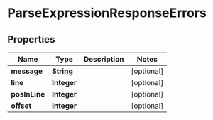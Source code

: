 
# ParseExpressionResponseErrors

## Properties
Name | Type | Description | Notes
------------ | ------------- | ------------- | -------------
**message** | **String** |  |  [optional]
**line** | **Integer** |  |  [optional]
**posInLine** | **Integer** |  |  [optional]
**offset** | **Integer** |  |  [optional]



